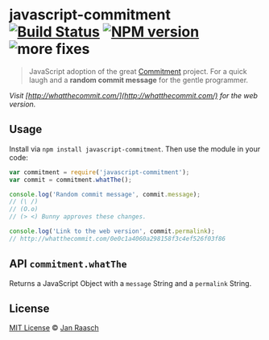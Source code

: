 # javascript-commitment [![Build Status][travis-image]][travis-url] [![NPM version][npm-image]][npm-url] ![more fixes](https://img.shields.io/badge/more-fixes-ff69b0.svg)

> JavaScript adoption of the great [Commitment][commitment-url] project. For a quick laugh and a **random commit message** for the gentle programmer.

*Visit [http://whatthecommit.com/](http://whatthecommit.com/) for the web version.*

## Usage
Install via `npm install javascript-commitment`. Then use the module in your code:

```javascript
var commitment = require('javascript-commitment');
var commit = commitment.whatThe();

console.log('Random commit message', commit.message);
// (\ /)
// (O.o)
// (> <) Bunny approves these changes.

console.log('Link to the web version', commit.permalink);
// http://whatthecommit.com/0e0c1a4060a298158f3c4ef526f03f86
```

## API `commitment.whatThe`
Returns a JavaScript Object with a `message` String and a `permalink` String.

## License

[MIT License](http://en.wikipedia.org/wiki/MIT_License) © [Jan Raasch](https://www.janraasch.com)

[commitment-url]: https://github.com/ngerakines/commitment

[npm-url]: https://npmjs.org/package/javascript-commitment
[npm-image]: https://img.shields.io/npm/v/javascript-commitment.svg

[travis-url]: https://travis-ci.org/janraasch/javascript-commitment
[travis-image]: https://travis-ci.org/janraasch/javascript-commitment.svg?branch=master

